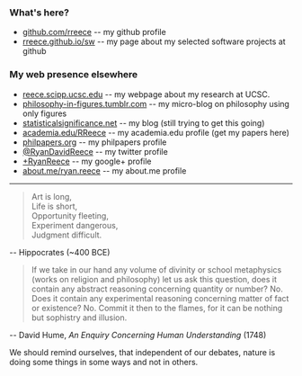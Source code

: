 
### What's here?

-   [github.com/rreece](https://github.com/rreece) -- my github profile
-   [rreece.github.io/sw](sw/) -- my page about my selected software projects at github


### My web presence elsewhere

-   [reece.scipp.ucsc.edu](http://reece.scipp.ucsc.edu/) -- my webpage about my research at UCSC.
-   [philosophy-in-figures.tumblr.com](http://philosophy-in-figures.tumblr.com/) -- my micro-blog on philosophy using only figures
-   [statisticalsignificance.net](http://statisticalsignificance.net/) -- my blog (still trying to get this going)
-   [academia.edu/RReece](https://ucsc.academia.edu/RReece) -- my academia.edu profile (get my papers here)
-   [philpapers.org](http://philpapers.org/profile/71785) -- my philpapers profile
-   [&#64;RyanDavidReece](https://twitter.com/RyanDavidReece) -- my twitter profile
-   [+RyanReece](https://plus.google.com/+RyanReece/posts) -- my google+ profile
-   [about.me/ryan.reece](http://about.me/ryan.reece) -- my about.me profile


-----------------------------------------------------------

>   Art is long,    
>   Life is short,    
>   Opportunity fleeting,    
>   Experiment dangerous,    
>   Judgment difficult.

 -- Hippocrates (~400 BCE)

>   If we take in our hand any volume of divinity or school metaphysics
>   (works on religion and philosophy) let us ask this question,
>   does it contain any abstract reasoning concerning quantity or number?
>   No. Does it contain any experimental reasoning concerning matter of
>   fact or existence? No. Commit it then to the flames,
>   for it can be nothing but sophistry and illusion.

 -- David Hume, *An Enquiry Concerning Human Understanding* (1748)

We should remind ourselves, that independent of our debates,
nature is doing some things in some ways and not in others.


